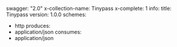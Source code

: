 swagger: "2.0"
x-collection-name: Tinypass
x-complete: 1
info:
  title: Tinypass
  version: 1.0.0
schemes:
- http
produces:
- application/json
consumes:
- application/json